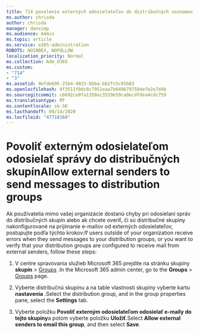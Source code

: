 ```yaml
---
title: 714 povolenie externých odosielateľov do distribučných zoznamov e-mailov
ms.author: chrisda
author: chrisda
manager: dansimp
ms.audience: Admin
ms.topic: article
ms.service: o365-administration
ROBOTS: NOINDEX, NOFOLLOW
localization_priority: Normal
ms.collection: Adm_O365
ms.custom:
- "714"
- "3"
ms.assetid: 9efde695-25b4-4023-bbba-bb2fc5c95b83
ms.openlocfilehash: 8f3511f0dc8c7951eaa7b0496797584efe2e7d4b
ms.sourcegitcommit: c6692ce0fa1358ec3529e59ca0ecdfdea4cdc759
ms.translationtype: MT
ms.contentlocale: sk-SK
ms.lasthandoff: 09/14/2020
ms.locfileid: "47718168"
---
```

# <a name="allow-external-senders-to-send-messages-to-distribution-groups"></a><span data-ttu-id="a5483-102">Povoliť externým odosielateľom odosielať správy do distribučných skupín</span><span class="sxs-lookup"><span data-stu-id="a5483-102">Allow external senders to send messages to distribution groups</span></span>

<span data-ttu-id="a5483-103">Ak používatelia mimo vašej organizácie dostanú chyby pri odosielaní správ do distribučných skupín alebo ak chcete overiť, či sú distribučné skupiny nakonfigurované na prijímanie e-mailov od externých odosielateľov, postupujte podľa týchto krokov:</span><span class="sxs-lookup"><span data-stu-id="a5483-103">If users outside of your organization receive errors when they send messages to your distribution groups, or you want to verify that your distribution groups are configured to receive mail from external senders, follow these steps:</span></span>

1. <span data-ttu-id="a5483-104">V centre spravovania služieb Microsoft 365 prejdite na stránku skupiny **skupín**  >  [Groups](https://portal.office.com/adminportal/home#/groups) .</span><span class="sxs-lookup"><span data-stu-id="a5483-104">In the Microsoft 365 admin center, go to the **Groups** > [Groups](https://portal.office.com/adminportal/home#/groups) page.</span></span>  

2. <span data-ttu-id="a5483-105">Vyberte distribučnú skupinu a na table vlastnosti skupiny vyberte kartu **nastavenia** .</span><span class="sxs-lookup"><span data-stu-id="a5483-105">Select the distribution group, and in the group properties pane, select the **Settings** tab.</span></span>

3. <span data-ttu-id="a5483-106">Vyberte položku **Povoliť externým odosielateľom odosielať e-maily do tejto skupiny**a potom vyberte položku **Uložiť**.</span><span class="sxs-lookup"><span data-stu-id="a5483-106">Select **Allow external senders to email this group**, and then select **Save**.</span></span>

